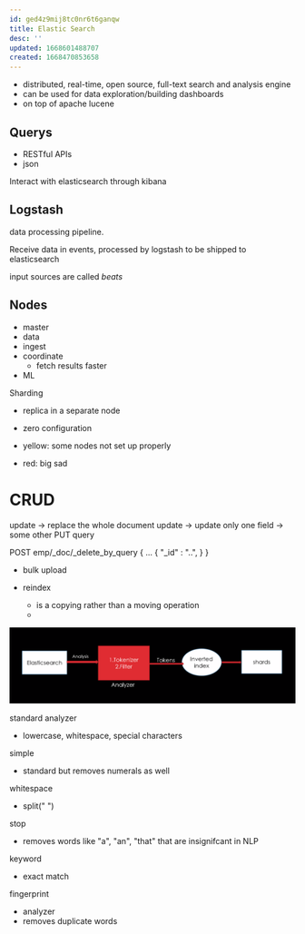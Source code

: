 ```yaml
---
id: ged4z9mij8tc0nr6t6ganqw
title: Elastic Search
desc: ''
updated: 1668601488707
created: 1668470853658
---
```


- distributed, real-time, open source, full-text search and analysis engine
- can be used for data exploration/building dashboards
- on top of apache lucene

## Querys

- RESTful APIs
- json

Interact with elasticsearch through kibana

## Logstash

data processing pipeline.

Receive data in events, processed by logstash to be shipped to elasticsearch

input sources are called _beats_


## Nodes

- master
- data
- ingest
- coordinate
  - fetch results faster
- ML

Sharding
- replica in a separate node
- zero configuration

- yellow: some nodes not set up properly
- red: big sad

# CRUD

update -> replace the whole document
update -> update only one field -> some other PUT query

POST emp/_doc/_delete_by_query
{
    ...
    {
        "_id" : "..",
    }
}

- bulk upload

- reindex
  - is a copying rather than a moving operation
  - 
  

![](2022-11-16-09-16-37.png)

standard analyzer
- lowercase, whitespace, special characters

simple 
- standard but removes numerals as well

whitespace
- split(" ")

stop
- removes words like "a", "an", "that" that are insignifcant in NLP

keyword
- exact match

fingerprint
- analyzer
- removes duplicate words